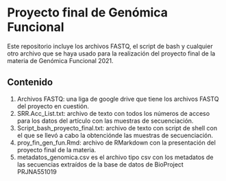 # Proyecto final de Genómica Funcional
Este repositorio incluye los archivos FASTQ, el script de bash y cualquier otro archivo que se haya usado para la realización del proyecto final de la materia de Genómica Funcional 2021. 
## Contenido

1. Archivos FASTQ: una liga de google drive que tiene los archivos FASTQ del proyecto en cuestión.
2. SRR.Acc_List.txt: archivo de texto con todos los números de acceso para los datos del artículo con las muestras de secuenciación.
3. Script_bash_proyecto_final.txt: archivo de texto con script de shell con el que se llevó a cabo la obtenciónde las muestras de secuenciación.
4. proy_fin_gen_fun.Rmd: archivo de RMarkdown con la presentación del proyecto final de la materia.
5. metadatos_genomica.csv es el archivo tipo csv con los metadatos de las secuencias extraídos de la base de datos de BioProject PRJNA551019
